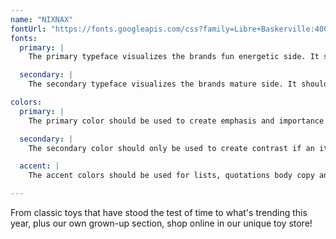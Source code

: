 ```yaml
---
name: "NIXNAX"
fontUrl: "https://fonts.googleapis.com/css?family=Libre+Baskerville:400,400i,700|Quicksand:300,400,700"
fonts:
  primary: |
    The primary typeface visualizes the brands fun energetic side. It should be used for titles and big type.

  secondary: |
    The secondary typeface visualizes the brands mature side. It should be used for small type and body copy.

colors:
  primary: |
    The primary color should be used to create emphasis and importance upon headers and hover states.

  secondary: |
    The secondary color should only be used to create contrast if an item for sale has been reduced in price.

  accent: |
    The accent colors should be used for lists, quotations body copy and normal priced items.

---
```


From classic toys that have stood the test of time to what's trending this year, plus our own grown-up section, shop online in our unique toy store!
